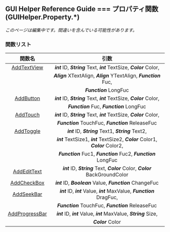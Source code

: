 ## GUI Helper Reference Guide === プロパティ関数(GUIHelper.Property.*)
_このページは編集中です。間違いを含んでいる可能性があります。_
### 関数リスト
|関数名                                |引数                                                                             |
|:----------:                         |:----------:                                                                     |
|[AddTextView](#addtextview)          |***int*** ID, ***String*** Text, ***int*** TextSize, ***Color*** Color,          |
|                                     |***Align*** XTextAlign, ***Align*** YTextAlign, ***Function*** Fuc,              |
|                                     |***Function*** LongFuc                                                           |
|[AddButton](#addbutton)              |***int*** ID, ***String*** Text, ***int*** TextSize, ***Color*** Color,          |
|                                     |***Function*** Fuc, ***Function*** LongFuc                                       |
|[AddTouch](#addtouch)                |***int*** ID, ***String*** Text, ***int*** TextSize, ***Color*** Color,          |
|                                     |***Function*** TouchFuc, ***Function*** ReleaseFuc                               |
|[AddToggle](#addtoggle)              |***int*** ID, ***String*** Text1, ***String*** Text2,                            |
|                                     |***int*** TextSize1, ***int*** TextSize2, ***Color*** Color1, ***Color*** Color2,|
|                                     |***Function*** Fuc1, ***Function*** Fuc2, ***Function*** LongFuc                 |
|[AddEditText](#addedittext)          |***int*** ID, ***String*** Text, ***Color*** Color, ***Color*** BackGroundColor  |
|[AddCheckBox](#addcheckbox)          |***int*** ID, ***Boolean*** Value, ***Function*** ChangeFuc                      |
|[AddSeekBar](#addseekbar)            |***int*** ID, ***int*** Value, ***int*** MaxValue, ***Function*** DragFuc,       |
|                                     |***Function*** TouchFuc, ***Function*** ReleaseFuc                               |
|[AddProgressBar](#addprogressbar)    |***int*** ID, ***int*** Value, ***int*** MaxValue, ***String*** Size,            |
|                                     |***Color*** Color                                                                |